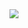 <img src="https://capsule-render.vercel.app/api?type=Slice&color=auto&height=200&section=header&text=Hi_Im_Hyeon&fontSize=90" />


